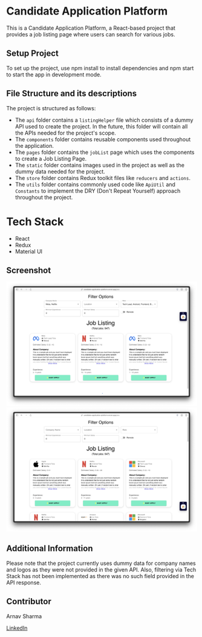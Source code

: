 # Candidate Application Platform
This is a Candidate Application Platform, a React-based project that provides a job listing page where users can search for various jobs.

## Setup Project
To set up the project, use npm install to install dependencies and npm start to start the app in development mode.

## File Structure and its descriptions
The project is structured as follows:

- The `api` folder contains a `listingHelper` file which consists of a dummy API used to create the project. In the future, this folder will contain all the APIs needed for the project's scope.
- The `components` folder contains reusable components used throughout the application.
- The `pages` folder contains the `jobList` page which uses the components to create a Job Listing Page.
- The `static` folder contains images used in the project as well as the dummy data needed for the project.
- The `store` folder contains Redux toolkit files like `reducers` and `actions`.
- The `utils` folder contains commonly used code like `ApiUtil` and `Constants` to implement the DRY (Don't Repeat Yourself) approach throughout the project.

# Tech Stack
- React
- Redux
- Material UI

## Screenshot
![With Filters](screenshots/with_filters.png)
![Without Filters](screenshots/without_filters.png)

## Additional Information
Please note that the project currently uses dummy data for company names and logos as they were not provided in the given API. Also, filtering via Tech Stack has not been implemented as there was no such field provided in the API response.

## Contributor
Arnav Sharma
 
[LinkedIn](https://www.linkedin.com/in/arnavsharma2711/)
